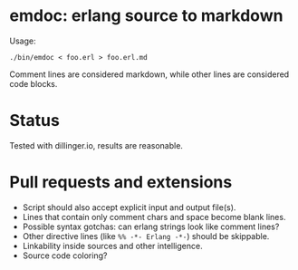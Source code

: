 emdoc: erlang source to markdown
=====

Usage:

    ./bin/emdoc < foo.erl > foo.erl.md
    
Comment lines are considered markdown, while other lines are considered code blocks.

Status
=======

Tested with dillinger.io, results are reasonable.

Pull requests and extensions
==========

- Script should also accept explicit input and output file(s).
- Lines that contain only comment chars and space become blank lines.
- Possible syntax gotchas: can erlang strings look like comment lines?
- Other directive lines (like `%% -*- Erlang -*-`) should be skippable.
- Linkability inside sources and other intelligence.
- Source code coloring?
